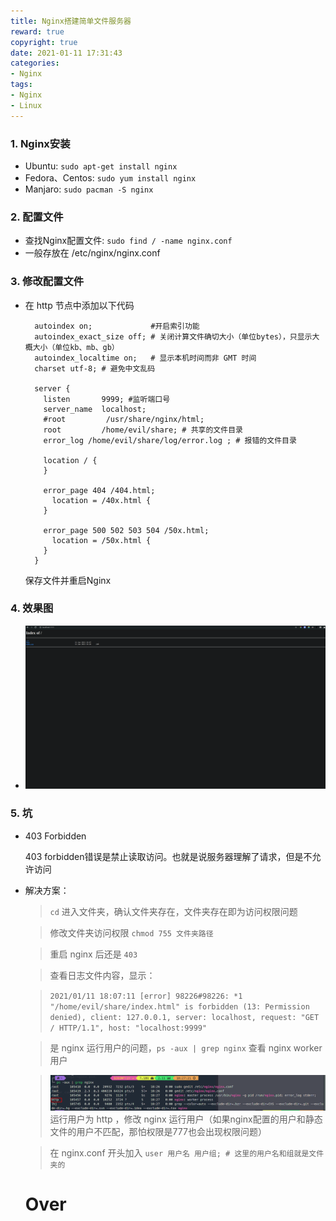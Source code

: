 ```yaml
---
title: Nginx搭建简单文件服务器
reward: true
copyright: true
date: 2021-01-11 17:31:43
categories:
- Nginx
tags:
- Nginx
- Linux
---
```



### 1. Nginx安装
  * Ubuntu: ```sudo apt-get install nginx```
  * Fedora、Centos: ```sudo yum install nginx```
  * Manjaro: ```sudo pacman -S nginx```
  
### 2. 配置文件
  * 查找Nginx配置文件: ```sudo find / -name nginx.conf```
  * 一般存放在 /etc/nginx/nginx.conf

### 3. 修改配置文件
  * 在 http 节点中添加以下代码
    ```
      autoindex on;             #开启索引功能
      autoindex_exact_size off; # 关闭计算文件确切大小（单位bytes），只显示大概大小（单位kb、mb、gb）
      autoindex_localtime on;   # 显示本机时间而非 GMT 时间
      charset utf-8; # 避免中文乱码

      server {
        listen       9999; #监听端口号
        server_name  localhost;
        #root         /usr/share/nginx/html;
        root         /home/evil/share; # 共享的文件目录
        error_log /home/evil/share/log/error.log ; # 报错的文件目录

        location / {
        }

        error_page 404 /404.html;
          location = /40x.html {
        }

        error_page 500 502 503 504 /50x.html;
          location = /50x.html {
        }
      }
    ```
    保存文件并重启Nginx

### 4. 效果图
  * ![](/images/Nginx搭建简单文件服务器/Nginx简单文件服务器.webp)

### 5. 坑
  * 403 Forbidden 
  
    403 forbidden错误是禁止读取访问。也就是说服务器理解了请求，但是不允许访问

  * 解决方案：
    
    > ```cd``` 进入文件夹，确认文件夹存在，文件夹存在即为访问权限问题

    > 修改文件夹访问权限 ```chmod 755 文件夹路径```

    > 重启 nginx 后还是 ```403``` 

    > 查看日志文件内容，显示：
    
    > ```2021/01/11 18:07:11 [error] 98226#98226: *1 "/home/evil/share/index.html" is forbidden (13: Permission denied), client: 127.0.0.1, server: localhost, request: "GET / HTTP/1.1", host: "localhost:9999"```

    > 是 nginx 运行用户的问题，```ps -aux | grep nginx``` 查看 nginx worker 用户

    > ![](/images/Nginx搭建简单文件服务器/Nginx简单文件服务器2.webp)
    > 运行用户为 http ，修改 nginx 运行用户（如果nginx配置的用户和静态文件的用户不匹配，那怕权限是777也会出现权限问题）

    > 在 nginx.conf 开头加入 ```user 用户名 用户组; # 这里的用户名和组就是文件夹的```

    # Over




